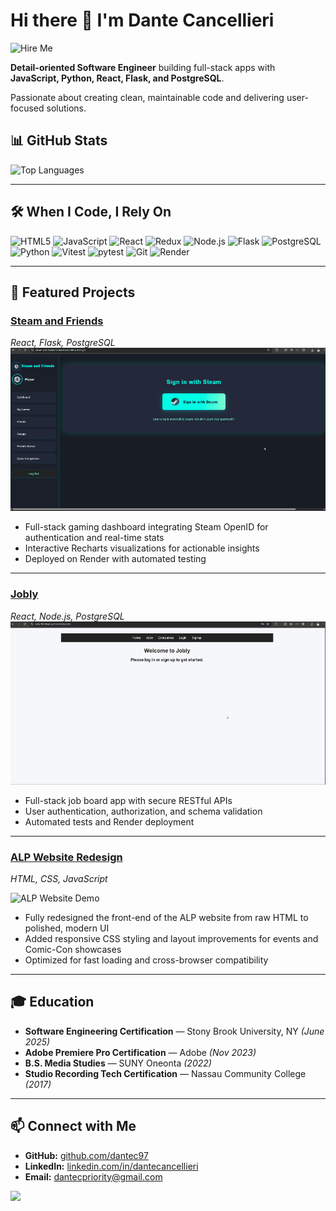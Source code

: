 # Hi there 👋 I'm Dante Cancellieri

![Hire Me](https://img.shields.io/badge/Hire%20Me-Let's%20Talk!-blue)

**Detail-oriented Software Engineer** building full-stack apps with **JavaScript, Python, React, Flask, and PostgreSQL**. 
<p>Passionate about creating clean, maintainable code and delivering user-focused solutions.</p>


## 📊 GitHub Stats
![Top Languages](https://github-readme-stats.vercel.app/api/top-langs/?username=dantec97&layout=compact&theme=radical)

---

## 🛠 When I Code, I Rely On

<p>
  <img alt="HTML5" src="https://img.shields.io/badge/-HTML5-E34F26?style=flat-square&logo=html5&logoColor=white" />
  <img alt="JavaScript" src="https://img.shields.io/badge/-JavaScript-F7DF1E?style=flat-square&logo=javascript&logoColor=black" />
  <img alt="React" src="https://img.shields.io/badge/-React-61DAFB?style=flat-square&logo=react&logoColor=black" />
  <img alt="Redux" src="https://img.shields.io/badge/-Redux-764ABC?style=flat-square&logo=redux&logoColor=white" />
  <img alt="Node.js" src="https://img.shields.io/badge/-Node.js-43853D?style=flat-square&logo=node.js&logoColor=white" />
  <img alt="Flask" src="https://img.shields.io/badge/-Flask-000000?style=flat-square&logo=flask&logoColor=white" />
  <img alt="PostgreSQL" src="https://img.shields.io/badge/-PostgreSQL-316192?style=flat-square&logo=postgresql&logoColor=white" />
  <img alt="Python" src="https://img.shields.io/badge/-Python-3776AB?style=flat-square&logo=python&logoColor=white" />
  <img alt="Vitest" src="https://img.shields.io/badge/-Vitest-646cff?style=flat-square&logo=vitest&logoColor=white" />
  <img alt="pytest" src="https://img.shields.io/badge/-pytest-009dcb?style=flat-square&logo=pytest&logoColor=white" />
  <img alt="Git" src="https://img.shields.io/badge/-Git-F05032?style=flat-square&logo=git&logoColor=white" />
  <img alt="Render" src="https://img.shields.io/badge/-Render-FF3D00?style=flat-square&logo=render&logoColor=white" />
</p>

---

## 💼 Featured Projects

### [Steam and Friends](#)
*React, Flask, PostgreSQL*  
![Steam and Friends Demo](Assets/steam_friends.gif)




- Full-stack gaming dashboard integrating Steam OpenID for authentication and real-time stats  
- Interactive Recharts visualizations for actionable insights  
- Deployed on Render with automated testing
---
### [Jobly](#)
*React, Node.js, PostgreSQL*
![Jobly Demo](Assets/Jobly1.gif)
- Full-stack job board app with secure RESTful APIs  
- User authentication, authorization, and schema validation  
- Automated tests and Render deployment
---
### [ALP Website Redesign](#)
*HTML, CSS, JavaScript*  

![ALP Website Demo](Assets/alp3.gif)

- Fully redesigned the front-end of the ALP website from raw HTML to polished, modern UI  
- Added responsive CSS styling and layout improvements for events and Comic-Con showcases  
- Optimized for fast loading and cross-browser compatibility

---

## 🎓 Education

- **Software Engineering Certification** — Stony Brook University, NY *(June 2025)*  
- **Adobe Premiere Pro Certification** — Adobe *(Nov 2023)*  
- **B.S. Media Studies** — SUNY Oneonta *(2022)*  
- **Studio Recording Tech Certification** — Nassau Community College *(2017)*

---

## 📫 Connect with Me

- **GitHub:** [github.com/dantec97](https://github.com/dantec97)  
- **LinkedIn:** [linkedin.com/in/dantecancellieri](https://www.linkedin.com/in/dante-cancellieri/)  
- **Email:** dantecpriority@gmail.com

![](https://komarev.com/ghpvc/?username=dantecancellieri&color=blue)

<!--
**dantec97/dantec97** is a ✨ _special_ ✨ repository because its `README.md` (this file) appears on your GitHub profile.

Here are some ideas to get you started:

- 🔭 I’m currently working on ...
- 🌱 I’m currently learning ...
- 👯 I’m looking to collaborate on ...
- 🤔 I’m looking for help with ...
- 💬 Ask me about ...
- 📫 How to reach me: ...
- 😄 Pronouns: ...
- ⚡ Fun fact: ...
-->
